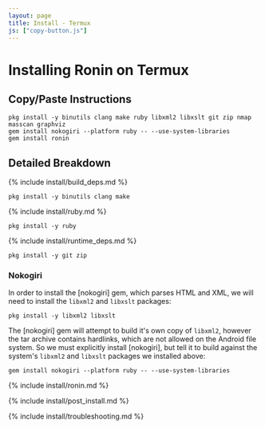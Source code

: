```yaml
---
layout: page
title: Install - Termux
js: ["copy-button.js"]
---
```


# Installing Ronin on Termux

## Copy/Paste Instructions

```shell
pkg install -y binutils clang make ruby libxml2 libxslt git zip nmap masscan graphviz
gem install nokogiri --platform ruby -- --use-system-libraries
gem install ronin
```

## Detailed Breakdown

{% include install/build_deps.md %}

```shell
pkg install -y binutils clang make
```

{% include install/ruby.md %}

```shell
pkg install -y ruby
```

{% include install/runtime_deps.md %}

```shell
pkg install -y git zip
```

### Nokogiri

In order to install the [nokogiri] gem, which parses HTML and XML, we will need
to install the `libxml2` and `libxslt` packages:

```shell
pkg install -y libxml2 libxslt
```

The [nokogiri] gem will attempt to build it's own copy of `libxml2`, however the
tar archive contains hardlinks, which are not allowed on the Android file
system. So we must explicitly install [nokogiri], but tell it to build against
the system's `libxml2` and `libxslt` packages we installed above:

```shell
gem install nokogiri --platform ruby -- --use-system-libraries
```

{% include install/ronin.md %}

{% include install/post_install.md %}

{% include install/troubleshooting.md %}

